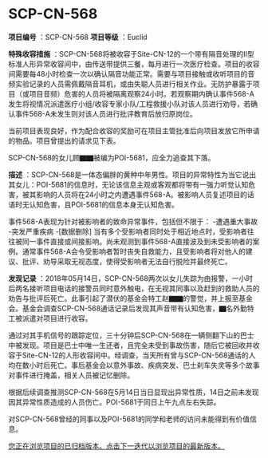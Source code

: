 # SCP-CN-568


**项目编号** ：SCP-CN-568
**项目等级** ：Euclid

**特殊收容措施** ：SCP-CN-568将被收容于Site-CN-12的一个带有隔音处理的Ⅱ型标准人形异常收容间中，由传送带提供三餐，每月进行一次医疗检查。项目的收容间需要每48小时检查一次以确认隔音功能正常。需要与项目接触或收听项目的音频实验记录的人员需佩戴隔音耳机，或由失聪人员进行相关作业。无防护暴露于项目（或项目音频）危害的人员将被隔离观察24小时。若观察期内确认事件568-A发生将视情况派遣医疗小组/收容专家小队/工程救援小队对该人员进行劝导，若确认事件568-A未发生则对该人员进行批评教育后放归原岗位。

当前项目表现良好，作为配合收容的奖励可在项目主管批准后向项目发放它所申请的物品。项目曾提出的请求见下表。

SCP-CN-568的女儿顾▇▇被编为POI-5681，应全力追查其下落。

**描述** ：SCP-CN-568是一体态偏胖的黄种中年男性。项目的异常特性为当它说出其女儿：POI-5681的信息时，无论该信息主观或客观都将带有一强力听觉认知危害，被其影响的人员将在24小时之内遭遇事件568-A。被影响人员复述项目的话语时无认知危害，且POI-5681的信息本身无认知危害。

事件568-A表现为针对被影响者的致命异常事件，包括但不限于：
-遭遇重大事故
-突发严重疾病
-[数据删除]
当有多个受影响者同时处于相近地点时，受影响者往往被同一事件直接或间接影响。尚未观测到事件568-A直接波及到未受影响者的案例。通常事件568-A会令受影响者暂时丧失自救能力，且受影响者将对他人的建议、批评、劝导采取无视态度，使得受影响者无法自行脱险并最终死亡。



**发现记录** ：2018年05月14日，SCP-CN-568两次以女儿失踪为由报警，一小时后两名接听项目电话的接警员同时意外触电，在无视其同事以及赶到的救助人员的劝告与批评后死亡。此事引起了潜伏的基金会特工赵▇▇的警觉，并上报至基金会。基金会调查SCP-CN-568通话记录后发现其声音带有认知危害，▇名外勤特工被派遣对项目进行收容。

通过对其手机信号的跟踪定位，三十分钟后SCP-CN-568在一辆侧翻下山的巴士中被发现。项目是巴士中唯一生还者，且完全未受到事故伤害，随后它被回收并收容于Site-CN-12的人形收容间中。经调查，当天所有曾与SCP-CN-568通话的人均在数小时后死亡。事后基金会以意外事故、疾病突发、巴士刹车失灵等多个故事对事件进行掩盖，相关人员被记忆删除。

根据后续调查推测SCP-CN-568在5月14日当日显现出异常性质，14日之前未发现因其异常性质造成的人员伤亡。POI-5681于同日上午九点左右失踪。

对SCP-CN-568曾经的同事以及POI-5681的同学和老师的访问未能得到有价值信息。


[您正在浏览项目的已归档版本。点击下一迭代以浏览项目的最新版本。](//scp-wiki-cn.wikidot.com/scp-cn-568-2)



